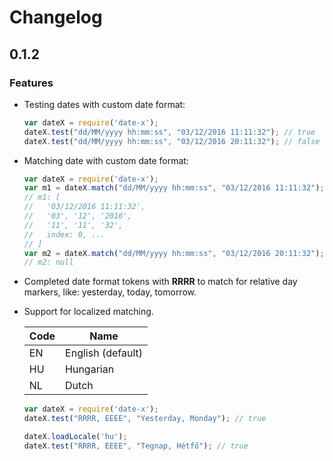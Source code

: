 # Changelog

## 0.1.2

### Features

- Testing dates with custom date format:

    ```javascript
    var dateX = require('date-x');
    dateX.test("dd/MM/yyyy hh:mm:ss", "03/12/2016 11:11:32"); // true
    dateX.test("dd/MM/yyyy hh:mm:ss", "03/12/2016 20:11:32"); // false
    ```
    
- Matching date with custom date format:

    ```javascript
    var dateX = require('date-x');
    var m1 = dateX.match("dd/MM/yyyy hh:mm:ss", "03/12/2016 11:11:32");
    // m1: [
    //   '03/12/2016 11:11:32',
    //   '03', '12', '2016',
    //   '11', '11', '32',
    //   index: 0, ...
    // ]
    var m2 = dateX.match("dd/MM/yyyy hh:mm:ss", "03/12/2016 20:11:32");
    // m2: null
    ```
    
- Completed date format tokens with **RRRR** to match for relative day markers, like: yesterday, today, tomorrow.
- Support for localized matching.

  | Code | Name |
  |------|------|
  | EN | English (default) |
  | HU | Hungarian |
  | NL | Dutch |

    ```javascript
    var dateX = require('date-x');
    dateX.test("RRRR, EEEE", "Yesterday, Monday"); // true
    
    dateX.loadLocale('hu');
    dateX.test("RRRR, EEEE", "Tegnap, Hétfő"); // true
    ```